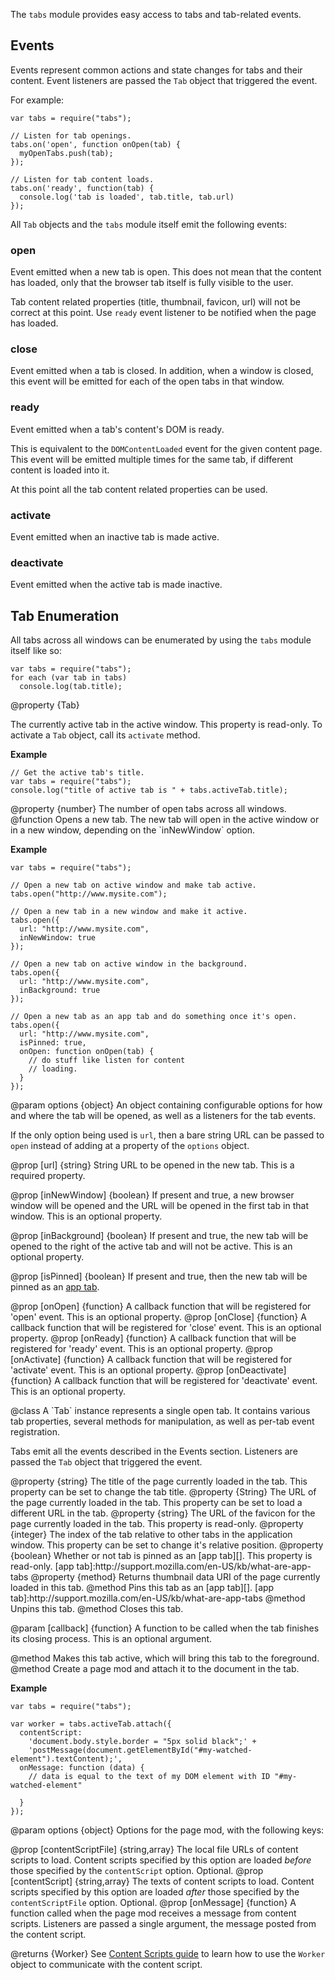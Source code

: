 <!-- contributed by Dietrich Ayala [dietrich@mozilla.com]  -->
<!-- edited by Noelle Murata [fiveinchpixie@gmail.com]  -->


The `tabs` module provides easy access to tabs and tab-related events.

Events
------

Events represent common actions and state changes for tabs and their content.
Event listeners are passed the `Tab` object that triggered the event.

For example:

    var tabs = require("tabs");

    // Listen for tab openings.
    tabs.on('open', function onOpen(tab) {
      myOpenTabs.push(tab);
    });

    // Listen for tab content loads.
    tabs.on('ready', function(tab) {
      console.log('tab is loaded', tab.title, tab.url)
    });

All `Tab` objects and the `tabs` module itself emit the following events:

### open ###
Event emitted when a new tab is open.
This does not mean that the content has loaded, only that the browser tab
itself is fully visible to the user.

Tab content related properties (title, thumbnail, favicon, url) will not
be correct at this point. Use `ready` event listener to be notified when the
page has loaded.

### close ###
Event emitted when a tab is closed. In addition, when a window is closed,
this event will be emitted for each of the open tabs in that window.

### ready ###
Event emitted when a tab's content's DOM is ready.

This is equivalent to the `DOMContentLoaded` event for the given content page.
This event will be emitted multiple times for the same tab, if different content
is loaded into it.

At this point all the tab content related properties can be used.

### activate ###
Event emitted when an inactive tab is made active.

### deactivate ###
Event emitted when the active tab is made inactive.

Tab Enumeration
---------------

All tabs across all windows can be enumerated by using the `tabs` module itself
like so:

    var tabs = require("tabs");
    for each (var tab in tabs)
      console.log(tab.title);

<api name="activeTab">
@property {Tab}

The currently active tab in the active window. This property is read-only. To
activate a `Tab` object, call its `activate` method.

**Example**

    // Get the active tab's title.
    var tabs = require("tabs");
    console.log("title of active tab is " + tabs.activeTab.title);
</api>

<api name="length">
@property {number}
The number of open tabs across all windows.
</api>

<api name="open">
@function
Opens a new tab. The new tab will open in the active window or in a new window,
depending on the `inNewWindow` option.

**Example**

    var tabs = require("tabs");

    // Open a new tab on active window and make tab active.
    tabs.open("http://www.mysite.com");

    // Open a new tab in a new window and make it active.
    tabs.open({
      url: "http://www.mysite.com",
      inNewWindow: true
    });

    // Open a new tab on active window in the background.
    tabs.open({
      url: "http://www.mysite.com",
      inBackground: true
    });

    // Open a new tab as an app tab and do something once it's open.
    tabs.open({
      url: "http://www.mysite.com",
      isPinned: true,
      onOpen: function onOpen(tab) {
        // do stuff like listen for content
        // loading.
      }
    });

@param options {object}
An object containing configurable options for how and where the tab will be
opened, as well as a listeners for the tab events.

If the only option being used is `url`, then a bare string URL can be passed to
`open` instead of adding at a property of the `options` object.

@prop [url] {string}
String URL to be opened in the new tab.
This is a required property.

@prop [inNewWindow] {boolean}
If present and true, a new browser window will be opened and the URL will be
opened in the first tab in that window. This is an optional property.

@prop [inBackground] {boolean}
If present and true, the new tab will be opened to the right of the active tab
and will not be active. This is an optional property.

@prop [isPinned] {boolean}
If present and true, then the new tab will be pinned as an
[app tab](http://support.mozilla.com/en-US/kb/what-are-app-tabs).

@prop [onOpen] {function}
A callback function that will be registered for 'open' event.
This is an optional property.
@prop [onClose] {function}
A callback function that will be registered for 'close' event.
This is an optional property.
@prop [onReady] {function}
A callback function that will be registered for 'ready' event.
This is an optional property.
@prop [onActivate] {function}
A callback function that will be registered for 'activate' event.
This is an optional property.
@prop [onDeactivate] {function}
A callback function that will be registered for 'deactivate' event.
This is an optional property.
</api>

<api name="Tab">
@class
A `Tab` instance represents a single open tab. It contains various tab
properties, several methods for manipulation, as well as per-tab event
registration.

Tabs emit all the events described in the Events section. Listeners are
passed the `Tab` object that triggered the event.

<api name="title">
@property {string}
The title of the page currently loaded in the tab.
This property can be set to change the tab title.
</api>

<api name="url">
@property {String}
The URL of the page currently loaded in the tab.
This property can be set to load a different URL in the tab.
</api>

<api name="favicon">
@property {string}
The URL of the favicon for the page currently loaded in the tab.
This property is read-only.
</api>

<api name="index">
@property {integer}
The index of the tab relative to other tabs in the application window.
This property can be set to change it's relative position.
</api>

<api name="isPinned">
@property {boolean}
Whether or not tab is pinned as an [app tab][].
This property is read-only.
[app tab]:http://support.mozilla.com/en-US/kb/what-are-app-tabs
</api>

<api name="getThumbnail">
@property {method}
Returns thumbnail data URI of the page currently loaded in this tab.
</api>

<api name="pin">
@method
Pins this tab as an [app tab][].
[app tab]:http://support.mozilla.com/en-US/kb/what-are-app-tabs
</api>

<api name="unpin">
@method
Unpins this tab.
</api>

<api name="close">
@method
Closes this tab.

@param [callback] {function}
A function to be called when the tab finishes its closing process.
This is an optional argument.
</api>

<api name="activate">
@method
Makes this tab active, which will bring this tab to the foreground.
</api>

<api name="attach">
@method
  Create a page mod and attach it to the document in the tab.
  
**Example**

    var tabs = require("tabs");
    
    var worker = tabs.activeTab.attach({
      contentScript: 
        'document.body.style.border = "5px solid black";' +
        'postMessage(document.getElementById("#my-watched-element").textContent);',
      onMessage: function (data) {
        // data is equal to the text of my DOM element with ID "#my-watched-element"
        
      }
    });

@param options {object}
  Options for the page mod, with the following keys:

@prop [contentScriptFile] {string,array}
    The local file URLs of content scripts to load.  Content scripts specified
    by this option are loaded *before* those specified by the `contentScript`
    option. Optional.
@prop [contentScript] {string,array}
    The texts of content scripts to load.  Content scripts specified by this
    option are loaded *after* those specified by the `contentScriptFile` option.
    Optional.
@prop [onMessage] {function}
    A function called when the page mod receives a message from content scripts. 
    Listeners are passed a single argument, the message posted from the 
    content script.

@returns {Worker}
  See [Content Scripts guide](dev-guide/addon-development/web-content.html)
  to learn how to use the `Worker` object to communicate with the content script.

</api>

</api>
